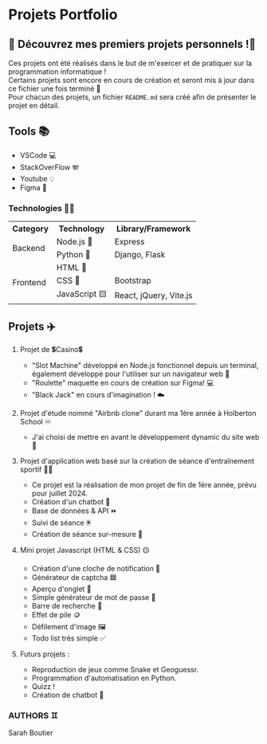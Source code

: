 # Projets Portfolio

## 🌟 Découvrez mes premiers projets personnels !🌟

Ces projets ont été réalisés dans le but de m'exercer et de pratiquer sur la programmation informatique ! <br>
Certains projets sont encore en cours de création et seront mis à jour dans ce fichier une fois terminé 🌟 <br>
Pour chacun des projets, un fichier `README.md` sera créé afin de présenter le projet en détail.

## Tools 📚
- VSCode 💻
- StackOverFlow 🪗
- Youtube 💡
- Figma 🫧

### Technologies 👩‍💻

<table>
  <tr>
    <th>Category</th>
    <th>Technology</th>
    <th>Library/Framework</th>
  </tr>
  <tr>
    <td rowspan="2">Backend</td>
    <td>Node.js 🥬</td>
    <td>Express</td>
  </tr>
  <tr>
    <td>Python 🐍</td>
    <td>Django, Flask</td>
  </tr>
  <tr>
    <td rowspan="3">Frontend</td>
    <td>HTML 🔸</td>
    <td></td>
  </tr>
  <tr>
    <td>CSS 🔹</td>
    <td>Bootstrap</td>
  </tr>
  <tr>
    <td>JavaScript 🟨</td>
    <td>React, jQuery, Vite.js</td>
  </tr>
</table>

## Projets ✈️
1. Projet de 💲Casino💲
    - "Slot Machine" développé en Node.js fonctionnel depuis un terminal, également développé pour l'utiliser sur un navigateur web 🎰
    - "Roulette" maquette en cours de création sur Figma! 💻
    - "Black Jack" en cours d'imagination ! ☁️

2. Projet d'étude nommé "Airbnb clone" durant ma 1ère année à Holberton School ♾️
    - J'ai choisi de mettre en avant le développement dynamic du site web :jigsaw:

3. Projet d'application web basé sur la création de séance d'entraînement sportif 🤾‍♀️
    - Ce projet est la réalisation de mon projet de fin de 1ère année, prévu pour juillet 2024.
    - Création d'un chatbot 🤖
    - Base de données & API ⏩
    - Suivi de séance 🖲️
    - Création de séance sur-mesure 👟

4. Mini projet Javascript (HTML & CSS) :yellow_circle:
    - Création d'une cloche de notification 🔔
    - Générateur de captcha :blue_square:
    - Aperçu d'onglet 🚩
    - Simple générateur de mot de passe 🔢
    - Barre de recherche 🔎
    - Effet de pile 🪙
    - Défilement d'image 🖼️
    - Todo list très simple ✅

5. Futurs projets :
    - Reproduction de jeux comme Snake et Geoguessr.
    - Programmation d'automatisation en Python.
    - Quizz ! 
    - Création de chatbot :robot:

### AUTHORS ♊
Sarah Boutier
